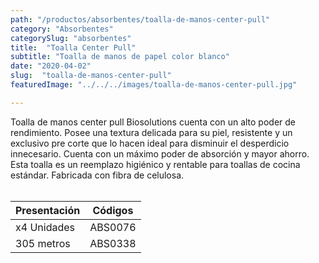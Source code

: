```yaml
---
path: "/productos/absorbentes/toalla-de-manos-center-pull"
category: "Absorbentes"
categorySlug: "absorbentes"
title:  "Toalla Center Pull"
subtitle: "Toalla de manos de papel color blanco"
date: "2020-04-02"
slug:  "toalla-de-manos-center-pull"
featuredImage: "../../../images/toalla-de-manos-center-pull.jpg"

---
```

Toalla de manos center pull Biosolutions cuenta con un alto poder de rendimiento. Posee una textura delicada para su piel, resistente y un exclusivo pre corte que lo hacen ideal para disminuir el desperdicio innecesario. Cuenta con un máximo poder de absorción y mayor ahorro. Esta toalla es un reemplazo higiénico y rentable para toallas de cocina estándar. Fabricada con fibra de celulosa.
<br> <br>
<table class="min-w-full md:min-w-0 divide-y-0 divide-gray-200">
          <thead class=" bg-white">
            <tr>
              <th scope="col" class="px-6 text-center text-xs font-medium text-primary-lighter uppercase tracking-wider">
                Presentación
              </th>
              <th scope="col" class="px-6 py-3 text-center text-xs font-medium text-primary-lighter uppercase tracking-wider">
                Códigos
              </th>
            </tr>
          </thead>
          <tbody>
            <tr class="bg-gray-400">
              <td class="px-6 py-4 whitespace-nowrap text-sm text-gray-700 text-center">
              x4 Unidades
              </td>
              <td class="px-6 py-4 whitespace-nowrap text-sm text-gray-700 text-center">
              ABS0076
              </td>
            </tr>
            <tr class="bg-gray-200">
              <td class="px-6 py-4 whitespace-nowrap text-sm text-gray-700 text-center">
              305 metros
              </td>
              <td class="px-6 py-4 whitespace-nowrap text-sm text-gray-700 text-center">
              ABS0338
              </td>
            </tr>
          </tbody>
        </table>
